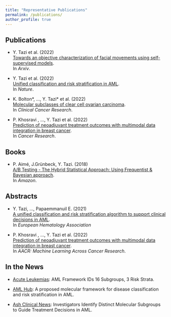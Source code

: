 ```yaml
---
title: "Representative Publications"
permalink: /publications/
author_profile: true
---
```


## Publications

- Y. Tazi et al. (2022) <br> 
  [Towards an objective characterization of facial movements using self-supervised models](https://arxiv.org/abs/2211.08279). <br>
  In *Arxiv*.

- Y. Tazi et al. (2022) <br>
  [Unified classification and risk stratification in AML](https://www.nature.com/articles/s41467-022-32103-8). <br>
  In *Nature*.

- K. Bolton*, ..., Y. Tazi* et al. (2022) <br>
  [Molecular subclasses of clear cell ovarian carcinoma](https://aacrjournals.org/clincancerres/article/doi/10.1158/1078-0432.CCR-21-3817/706955/Molecular-subclasses-of-clear-cell-ovarian). <br>
  In *Clinical Cancer Research*.

- P. Khosravi , ..., Y. Tazi et al. (2022) <br> 
 [Prediction of neoadjuvant treatment outcomes with multimodal data integration in breast cancer](https://aacrjournals.org/cancerres/article/82/12_Supplement/1928/701533). <br>
  In *Cancer Research*.
  
## Books

- P. Aimé, J.Grünbeck, Y. Tazi. (2018) <br>
  [A/B Testing - The Hybrid Statistical Approach: Using Frequentist & Bayesian approach](https://www.amazon.co.uk/Testing-Statistical-Approach-Frequentist-Bayesian/dp/1980408297). <br>
  In *Amazon*.

## Abstracts

- Y. Tazi, ..., Papaemmanuil E. (2021) <br> 
[A unified classification and risk stratification algorithm to support clinical decisions in AML](https://library.ehaweb.org/eha/2021/eha2021-virtual-congress/324541). <br>
In *European Hematology Association*

- P. Khosravi , ..., Y. Tazi et al. (2022) <br> 
 [Prediction of neoadjuvant treatment outcomes with multimodal data integration in breast cancer](https://aacrjournals.org/cancerres/article/82/12_Supplement/1928/701533). <br>
  In *AACR: Machine Learning Across Cancer Research*.

## In the News

- [Acute Leukemias](https://ashpublications.org/ashclinicalnews/news/6513/AML-Framework-IDs-16-Subgroups-3-Risk-Strata?searchresult=1): AML Framework IDs 16 Subgroups, 3 Risk Strata. 

- [AML Hub](https://aml-hub.com/medical-information/a-proposed-molecular-framework-for-disease-classification-and-risk-stratification-in-aml): A proposed molecular framework for disease classification and risk stratification in AML.

- [Ash Clinical News](https://ashpublications.org/ashclinicalnews/news/5690/Investigators-Identify-Distinct-Molecular?searchresult=1): Investigators Identify Distinct Molecular Subgroups to Guide Treatment Decisions in AML. 
      
